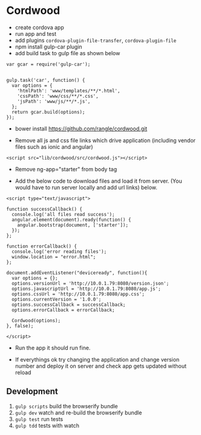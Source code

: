 # Cordwood

- create cordova app
- run app and test
- add plugins `cordova-plugin-file-transfer`, `cordova-plugin-file`
- npm install gulp-car plugin
- add build task to gulp file as shown below

```
var gcar = require('gulp-car');


gulp.task('car', function() {
  var options = {
    'htmlPath': 'www/templates/**/*.html',
    'cssPath': 'www/css/**/*.css',
    'jsPath': 'www/js/**/*.js',
  };
  return gcar.build(options);
});
```

- bower install https://github.com/rangle/cordwood.git


- Remove all js and css file links which drive application (including vendor files such as ionic and angular)
```
<script src="lib/cordwood/src/cordwood.js"></script>
```

- Remove ng-app="starter" from body tag

- Add the below code to download files and load it from server. (You would have to run server locally and add url links) below.
```
<script type="text/javascript">

function successCallback() {
  console.log('all files read success');
  angular.element(document).ready(function() {
    angular.bootstrap(document, ['starter']);
  });
};

function errorCallback() {
  console.log('error reading files');
  window.location = "error.html";
};

document.addEventListener("deviceready", function(){
  var options = {};
  options.versionUrl = 'http://10.0.1.79:8080/version.json';
  options.javascriptUrl = 'http://10.0.1.79:8080/app.js';
  options.cssUrl = 'http://10.0.1.79:8080/app.css';
  options.currentVersion = '1.0.0';
  options.successCallback = successCallback;
  options.errorCallback = errorCallback;

  Cordwood(options);
}, false);

</script>
```

- Run the app it should run fine.

- If everythings ok try changing the application and change version number and deploy it on server and check app gets updated without reload


## Development

1. `gulp scripts` build the browserify bundle
2. `gulp dev` watch and re-build the browserify bundle
3. `gulp test` run tests
4. `gulp tdd` tests with watch

